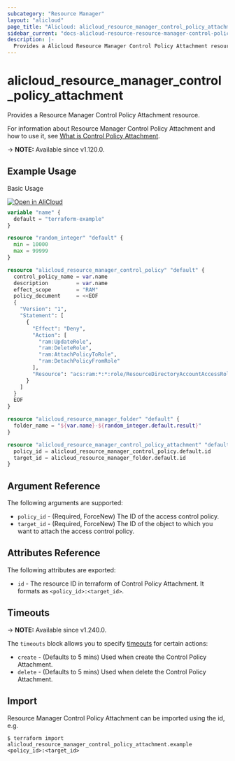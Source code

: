 ```yaml
---
subcategory: "Resource Manager"
layout: "alicloud"
page_title: "Alicloud: alicloud_resource_manager_control_policy_attachment"
sidebar_current: "docs-alicloud-resource-resource-manager-control-policy-attachment"
description: |-
  Provides a Alicloud Resource Manager Control Policy Attachment resource.
---
```


# alicloud_resource_manager_control_policy_attachment

Provides a Resource Manager Control Policy Attachment resource.

For information about Resource Manager Control Policy Attachment and how to use it, see [What is Control Policy Attachment](https://www.alibabacloud.com/help/en/resource-management/resource-directory/developer-reference/api-resourcemanager-2020-03-31-attachcontrolpolicy).

-> **NOTE:** Available since v1.120.0.

## Example Usage

Basic Usage

<div style="display: block;margin-bottom: 40px;"><div class="oics-button" style="float: right;position: absolute;margin-bottom: 10px;">
  <a href="https://api.aliyun.com/terraform?resource=alicloud_resource_manager_control_policy_attachment&exampleId=5187dce3-1998-da8c-1e87-e4147133e6fa6282c1d4&activeTab=example&spm=docs.r.resource_manager_control_policy_attachment.0.5187dce319&intl_lang=EN_US" target="_blank">
    <img alt="Open in AliCloud" src="https://img.alicdn.com/imgextra/i1/O1CN01hjjqXv1uYUlY56FyX_!!6000000006049-55-tps-254-36.svg" style="max-height: 44px; max-width: 100%;">
  </a>
</div></div>

```terraform
variable "name" {
  default = "terraform-example"
}

resource "random_integer" "default" {
  min = 10000
  max = 99999
}

resource "alicloud_resource_manager_control_policy" "default" {
  control_policy_name = var.name
  description         = var.name
  effect_scope        = "RAM"
  policy_document     = <<EOF
  {
    "Version": "1",
    "Statement": [
      {
        "Effect": "Deny",
        "Action": [
          "ram:UpdateRole",
          "ram:DeleteRole",
          "ram:AttachPolicyToRole",
          "ram:DetachPolicyFromRole"
        ],
        "Resource": "acs:ram:*:*:role/ResourceDirectoryAccountAccessRole"
      }
    ]
  }
  EOF
}

resource "alicloud_resource_manager_folder" "default" {
  folder_name = "${var.name}-${random_integer.default.result}"
}

resource "alicloud_resource_manager_control_policy_attachment" "default" {
  policy_id = alicloud_resource_manager_control_policy.default.id
  target_id = alicloud_resource_manager_folder.default.id
}
```

## Argument Reference

The following arguments are supported:

* `policy_id` - (Required, ForceNew) The ID of the access control policy.
* `target_id` - (Required, ForceNew) The ID of the object to which you want to attach the access control policy.

## Attributes Reference

The following attributes are exported:

* `id` - The resource ID in terraform of Control Policy Attachment. It formats as `<policy_id>:<target_id>`.

## Timeouts

-> **NOTE:** Available since v1.240.0.

The `timeouts` block allows you to specify [timeouts](https://developer.hashicorp.com/terraform/language/resources/syntax#operation-timeouts) for certain actions:

* `create` - (Defaults to 5 mins) Used when create the Control Policy Attachment.
* `delete` - (Defaults to 5 mins) Used when delete the Control Policy Attachment.

## Import

Resource Manager Control Policy Attachment can be imported using the id, e.g.

```shell
$ terraform import alicloud_resource_manager_control_policy_attachment.example <policy_id>:<target_id>
```
